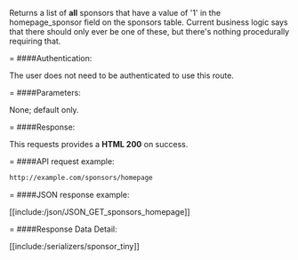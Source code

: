 <!-- --- title: GET /sponsors/homepage -->

Returns a list of **all** sponsors that have a value of '1' in the homepage_sponsor field on the sponsors table. Current business logic says that there should only ever be one of these, but there's nothing procedurally requiring that.

=
####Authentication:

The user does not need to be authenticated to use this route.

=
####Parameters:

None; default only.

=
####Response:

This requests provides a <strong>HTML 200</strong> on success.

=
####API request example:
```html
http://example.com/sponsors/homepage
```

=
####JSON response example:

[[include:/json/JSON_GET_sponsors_homepage]]

=
####Response Data Detail:

[[include:/serializers/sponsor_tiny]]